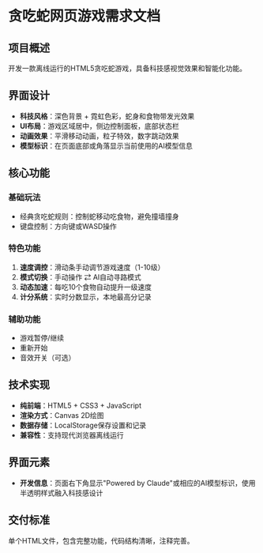 # 贪吃蛇网页游戏需求文档

## 项目概述
开发一款离线运行的HTML5贪吃蛇游戏，具备科技感视觉效果和智能化功能。

## 界面设计
- **科技风格**：深色背景 + 霓虹色彩，蛇身和食物带发光效果
- **UI布局**：游戏区域居中，侧边控制面板，底部状态栏
- **动画效果**：平滑移动动画，粒子特效，数字跳动效果
- **模型标识**：在页面底部或角落显示当前使用的AI模型信息

## 核心功能

### 基础玩法
- 经典贪吃蛇规则：控制蛇移动吃食物，避免撞墙撞身
- 键盘控制：方向键或WASD操作

### 特色功能
1. **速度调控**：滑动条手动调节游戏速度（1-10级）
2. **模式切换**：手动操作 ⇄ AI自动寻路模式
3. **动态加速**：每吃10个食物自动提升一级速度
4. **计分系统**：实时分数显示，本地最高分记录

### 辅助功能
- 游戏暂停/继续
- 重新开始
- 音效开关（可选）

## 技术实现
- **纯前端**：HTML5 + CSS3 + JavaScript
- **渲染方式**：Canvas 2D绘图
- **数据存储**：LocalStorage保存设置和记录
- **兼容性**：支持现代浏览器离线运行

## 界面元素
- **开发信息**：页面右下角显示"Powered by Claude"或相应的AI模型标识，使用半透明样式融入科技感设计

## 交付标准
单个HTML文件，包含完整功能，代码结构清晰，注释完善。
